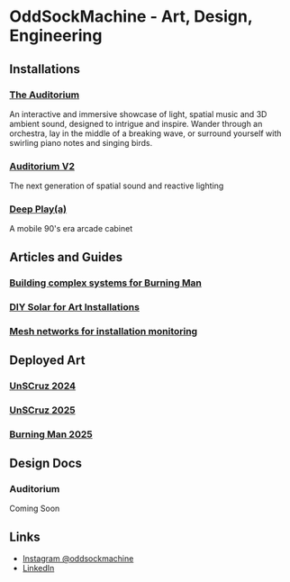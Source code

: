 # OddSockMachine - Art, Design, Engineering

## Installations

### [The Auditorium](docs/AUDITORIUM.md/)

An interactive and immersive showcase of light, spatial music and 3D ambient sound, designed to intrigue and inspire. Wander through an orchestra, lay in the middle of a breaking wave, or surround yourself with swirling piano notes and singing birds.

### [Auditorium V2](docs/AUDITORIUM_V2.md/)

The next generation of spatial sound and reactive lighting

### [Deep Play(a)](docs/DEEP_PLAY.md/)

A mobile  90's era arcade cabinet

## Articles and Guides

###  [Building complex systems for Burning Man](docs/SYSTEMS.md/)

###  [DIY Solar for Art Installations](docs/SOLAR.md/)

###  [Mesh networks for installation monitoring](docs/MESH.md/)

## Deployed Art

### [UnSCruz 2024](docs/UNSCRUZ24.md/)

### [UnSCruz 2025](docs/UNSCRUZ25.md/)

### [Burning Man 2025](docs/BURNINGMAN25.md/)

## Design Docs

### Auditorium
Coming Soon

## Links

- [Instagram @oddsockmachine](https://www.instagram.com/oddsockmachine/)
- [LinkedIn](https://www.linkedin.com/in/dave-j-walker/)